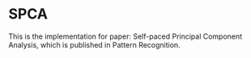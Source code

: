 # SPCA
This is the implementation for paper: Self-paced Principal Component Analysis, which is published in Pattern Recognition.
